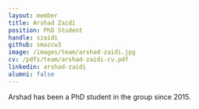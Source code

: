 ```yaml
---
layout: member
title: Arshad Zaidi
position: PhD Student
handle: szaidi
github: smazcw3
image: /images/team/arshad-zaidi.jpg
cv: /pdfs/team/arshad-zaidi-cv.pdf
linkedin: arshad-zaidi
alumni: false
---
```


Arshad has been a PhD student in the group since 2015.
